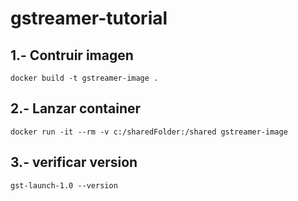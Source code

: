 # gstreamer-tutorial
 
## 1.- Contruir imagen

```
docker build -t gstreamer-image .
```

## 2.- Lanzar container

```
docker run -it --rm -v c:/sharedFolder:/shared gstreamer-image
```

## 3.- verificar version

```
gst-launch-1.0 --version
```

